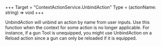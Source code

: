 +++
Target = "ContextActionService.UnbindAction"
Type = (actionName: string) => void
+++

UnbindAction will unbind an action by name from user inputs. Use this function when the context for some action is no longer applicable. For instance, if a gun Tool is unequipped, you might use UnbindAction on a Reload action since a gun can only be reloaded if it is equipped.